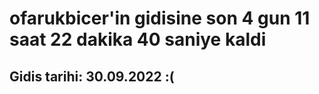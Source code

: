 # ofarukbicer'in gidisine son 4 gun 11 saat 22 dakika 40 saniye kaldi

## Gidis tarihi: 30.09.2022 :(